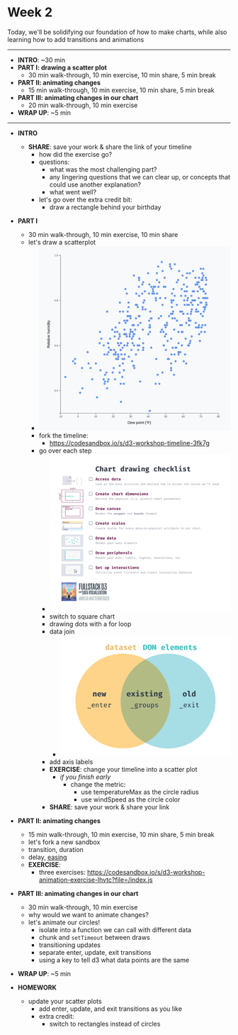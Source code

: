 # Week 2

Today, we'll be solidifying our foundation of how to make charts, while also learning how to add transitions and animations

---

- **INTRO**: ~30 min
- **PART I: drawing a scatter plot**
  - 30 min walk-through, 10 min exercise, 10 min share, 5 min break
- **PART II: animating changes**
  - 15 min walk-through, 10 min exercise, 10 min share, 5 min break
- **PART III: animating changes in our chart**
  - 20 min walk-through, 10 min exercise
- **WRAP UP**: ~5 min

---


- **INTRO**
  - **SHARE**: save your work & share the link of your timeline
    - how did the exercise go?
    - questions:
      - what was the most challenging part?
      - any lingering questions that we can clear up, or concepts that could use another explanation?
      - what went well?
    - let's go over the extra credit bit:
      - draw a rectangle behind your birthday

- **PART I**
  - 30 min walk-through, 10 min exercise, 10 min share
  - let's draw a scatterplot
      - ![](./../images/scatterplot-finished.png)
    - fork the timeline:
      - https://codesandbox.io/s/d3-workshop-timeline-3fk7g
    - go over each step
      - ![elements](./../images/chart-checklist.png)
      - switch to square chart
      - drawing dots with a for loop
      - data join
        - ![](./../images/join.png)
      - add axis labels
      - **EXERCISE**: change your timeline into a scatter plot
        - *if you finish early*
          - change the metric:
            - use temperatureMax as the circle radius
            - use windSpeed as the circle color
      - **SHARE**: save your work & share your link

- **PART II: animating changes**
  - 15 min walk-through, 10 min exercise, 10 min share, 5 min break
  - let's fork a new sandbox
  - transition, duration
  - delay, [easing](https://github.com/d3/d3-ease)
  - **EXERCISE**:
    - three exercises: https://codesandbox.io/s/d3-workshop-animation-exercise-lhvtc?file=/index.js

- **PART III: animating changes in our chart**
  - 30 min walk-through, 10 min exercise
  - why would we want to animate changes?
  - let's animate our circles!
    - isolate into a function we can call with different data
    - chunk and `setTimeout` between draws
    - transitioning updates
    - separate enter, update, exit transitions
    - using a key to tell d3 what data points are the same

- **WRAP UP**: ~5 min

- **HOMEWORK**
  - update your scatter plots
    - add enter, update, and exit transitions as you like
    - extra credit:
      - switch to rectangles instead of circles